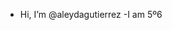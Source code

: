 - Hi, I’m @aleydagutierrez
-I am 5º6

<!---
aleydagutierrez/aleydagutierrez is a ✨ special ✨ repository because its `README.md` (this file) appears on your GitHub profile.
You can click the Preview link to take a look at your changes.
--->
